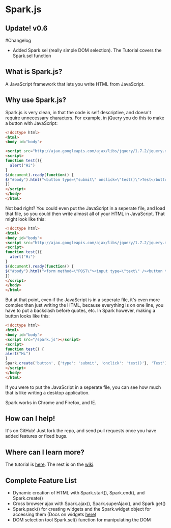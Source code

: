 # Spark.js

## Update! v0.6
#Changelog
* Added Spark.sel (really simple DOM selection). The Tutorial covers the Spark.sel function

## What is Spark.js?
A JavaScript framework that lets you write HTML from JavaScript.

## Why use Spark.js?

Spark.js is very clean, in that the code is self descriptive, and doesn't require unnecessary characters. For example, in jQuery you do this to make a button with JavaScript:
```HTML
<!doctype html>
<html>
<body id="body">

<script src="http://ajax.googleapis.com/ajax/libs/jquery/1.7.2/jquery.min.js"></script>
<script>
function test(){
  alert("Hi")
}
$(document).ready(function() {
$("#body").html("<button type=\"submit\" onclick=\"test()\">Test</button>")
})
</script>
</body>
</html>
```

Not bad right? You could even put the JavaScript in a seperate file, and load that file, so you could then write almost all of your HTML in JavaScript. That might look like this:
```HTML
<!doctype html>
<html>
<body id="body">
<script src="http://ajax.googleapis.com/ajax/libs/jquery/1.7.2/jquery.min.js"></script>
<script>
function test(){
  alert("Hi")
}
$(document).ready(function() {
$("#body").html("<form method=\"POST\"><input type=\"text\" /><button type=\"submit\">Submit</button>")
})
</script>
</body>
</html>
```
But at that point, even if the JavaScript is in a seperate file, it's even more complex than just writing the HTML, because everything is on one line, 
you have to put a backslash before quotes, etc. In Spark however, making a button looks like this:
```HTML
<!doctype html>
<html>
<body id="body">
<script src="/spark.js"></script>
<script>
function test() {
alert("Hi")
}
Spark.create('button', {'type': 'submit', 'onclick': 'test()'}, 'Test')
</script>
</body>
</html>
```
If you were to put the JavaScript in a seperate file, you can see how much that is like writing a desktop application.

Spark works in Chrome and Firefox, and IE.


## How can I help!

It's on GitHub! Just fork the repo, and send pull requests once you have added features or fixed bugs.

## Where can I learn more?
The tutorial is [here](https://github.com/PyScripter255/Spark/wiki/tutorial). The rest is on the [wiki](https://github.com/PyScripter255/Spark/wiki).

## Complete Feature List
* Dynamic creation of HTML with Spark.start(), Spark.end(), and Spark.create()
* Cross browser ajax with Spark.ajax(), Spark.superAjax(), and Spark.get()
* Spark.pack() for creating widgets and the Spark.widget object for accessing them (Docs on widgets [here](https://github.com/PyScripter255/Spark/wiki/Making-Widgets))
* DOM selection tool Spark.sel() function for manipulating the DOM
